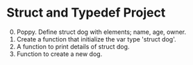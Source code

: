 
# Struct and Typedef Project

0. Poppy. Define struct dog with elements; name, age, owner.
1. Create a function that initialize the var type 'struct dog'.
2. A function to print details of struct dog.
3. Function to create a new dog.
